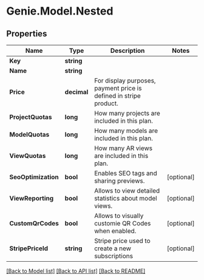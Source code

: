 # Genie.Model.Nested

## Properties

Name | Type | Description | Notes
------------ | ------------- | ------------- | -------------
**Key** | **string** |  | 
**Name** | **string** |  | 
**Price** | **decimal** | For display purposes, payment price is defined in stripe product. | 
**ProjectQuotas** | **long** | How many projects are included in this plan. | 
**ModelQuotas** | **long** | How many models are included in this plan. | 
**ViewQuotas** | **long** | How many AR views are included in this plan. | 
**SeoOptimization** | **bool** | Enables SEO tags and sharing previews. | [optional] 
**ViewReporting** | **bool** | Allows to view detailed statistics about model views. | [optional] 
**CustomQrCodes** | **bool** | Allows to visually customie QR Codes when enabled. | [optional] 
**StripePriceId** | **string** | Stripe price used to create a new subscriptions | [optional] 

[[Back to Model list]](../README.md#documentation-for-models) [[Back to API list]](../README.md#documentation-for-api-endpoints) [[Back to README]](../README.md)

